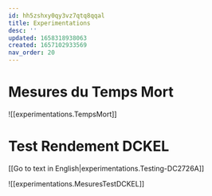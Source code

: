 ```yaml
---
id: hh5zshxy0qy3vz7qtq8qqal
title: Experimentations
desc: ''
updated: 1658318938063
created: 1657102933569
nav_order: 20
---
```


# Mesures du Temps Mort

![[experimentations.TempsMort]]

# Test Rendement DCKEL

[[Go to text in English|experimentations.Testing-DC2726A]]

![[experimentations.MesuresTestDCKEL]]